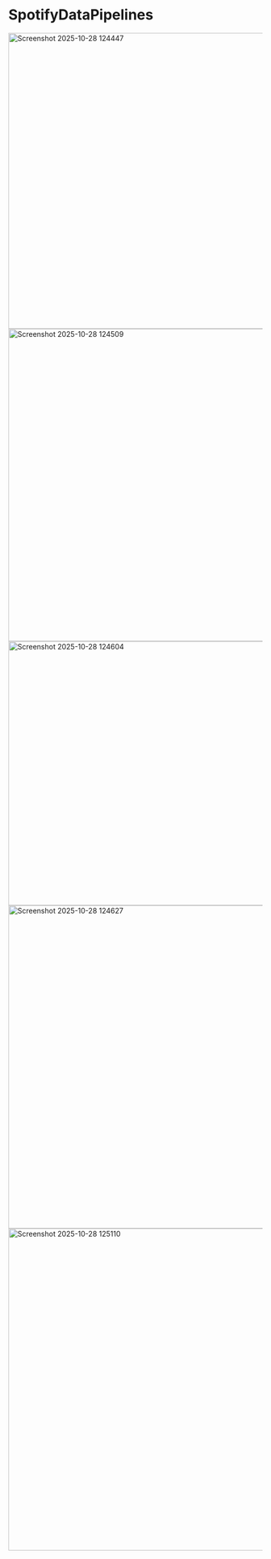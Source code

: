 # SpotifyDataPipelines
<img width="1157" height="586" alt="Screenshot 2025-10-28 124447" src="https://github.com/user-attachments/assets/0ec055fc-f0da-412f-bbae-6f1ca792d72f" />
<img width="1143" height="619" alt="Screenshot 2025-10-28 124509" src="https://github.com/user-attachments/assets/0b826ee7-c463-4aa7-b921-8ab0f6287361" />
<img width="1076" height="523" alt="Screenshot 2025-10-28 124604" src="https://github.com/user-attachments/assets/f1fb320b-e59d-43fc-bde9-1211efa76cd0" />
<img width="1137" height="640" alt="Screenshot 2025-10-28 124627" src="https://github.com/user-attachments/assets/a6bda6b6-4ec7-4198-b4a5-e544b2cfa79a" />
<img width="1062" height="638" alt="Screenshot 2025-10-28 125110" src="https://github.com/user-attachments/assets/0116cf54-9d0c-42ab-8b59-619cb96f3717" />
